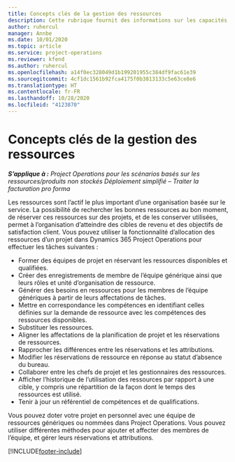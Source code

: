```yaml
---
title: Concepts clés de la gestion des ressources
description: Cette rubrique fournit des informations sur les capacités de gestion des ressources dans Microsoft Dynamics Project Operations.
author: ruhercul
manager: Annbe
ms.date: 10/01/2020
ms.topic: article
ms.service: project-operations
ms.reviewer: kfend
ms.author: ruhercul
ms.openlocfilehash: a14f0ec328049d1b199201955c384df9fac61e39
ms.sourcegitcommit: 4cf1dc1561b92fca4175f0b3813133c5e63ce8e6
ms.translationtype: HT
ms.contentlocale: fr-FR
ms.lasthandoff: 10/28/2020
ms.locfileid: "4123870"
---
```

# <a name="resource-management-key-concepts"></a>Concepts clés de la gestion des ressources

_**S’applique à :** Project Operations pour les scénarios basés sur les ressources/produits non stockés Déploiement simplifié – Traiter la facturation pro forma_

Les ressources sont l’actif le plus important d’une organisation basée sur le service. La possibilité de rechercher les bonnes ressources au bon moment, de réserver ces ressources sur des projets, et de les conserver utilisées, permet à l’organisation d’atteindre des cibles de revenu et des objectifs de satisfaction client. Vous pouvez utiliser la fonctionnalité d’allocation des ressources d’un projet dans Dynamics 365 Project Operations pour effectuer les tâches suivantes :

- Former des équipes de projet en réservant les ressources disponibles et qualifiées.
- Créer des enregistrements de membre de l’équipe générique ainsi que leurs rôles et unité d’organisation de ressource.
- Générer des besoins en ressources pour les membres de l’équipe génériques à partir de leurs affectations de tâches.
- Mettre en correspondance les compétences en identifiant celles définies sur la demande de ressource avec les compétences des ressources disponibles.
- Substituer les ressources.
- Aligner les affectations de la planification de projet et les réservations de ressources.
- Rapprocher les différences entre les réservations et les attributions.
- Modifier les réservations de ressource en réponse au statut d’absence du bureau.
- Collaborer entre les chefs de projet et les gestionnaires des ressources.
- Afficher l’historique de l’utilisation des ressources par rapport à une cible, y compris une répartition de la façon dont le temps des ressources est utilisé.
- Tenir à jour un référentiel de compétences et de qualifications.


Vous pouvez doter votre projet en personnel avec une équipe de ressources génériques ou nommées dans Project Operations. Vous pouvez utiliser différentes méthodes pour ajouter et affecter des membres de l’équipe, et gérer leurs réservations et attributions. 


[!INCLUDE[footer-include](../includes/footer-banner.md)]